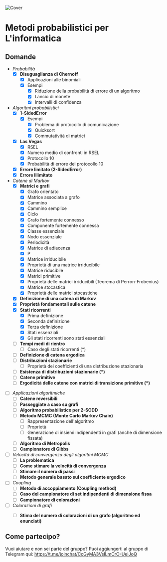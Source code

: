 ![Cover](https://github.com/LucaCappelletti94/various-notes/blob/master/Unimi/Metodi%20probabilistici%20per%20l'informatica/metodi-probabilistici.png?raw=true)

# Metodi probabilistici per L'informatica

## Domande
- *Probabilità*
    - [x] **Disuguaglianza di Chernoff**
        - [x] Applicazioni alle binomiali
        - [x] Esempi
            - [x] Riduzione della probabilità di errore di un algoritmo 
            - [x] Lancio di monete
            - [x] Intervalli di confidenza
- *Algoritmi probabilistici*
    - [x] **1-SidedError**
        - [x] Esempi
            - [x] Problema di protocollo di comunicazione 
            - [x] Quicksort 
            - [x] Commutatività di matrici
    - [x] **Las Vegas** 
        - [x] RSEL
        - [x] Numero medio di confronti in RSEL
        - [x] Protocollo 10
        - [x] Probabilità di errore del protocollo 10
    - [x] **Errore limitato (2-SidedError)**
    - [x] **Errore Illimitato**
- *Catene di Markov*
    - [x] **Matrici e grafi**
        - [x] Grafo orientato 
        - [x] Matrice associata a grafo
        - [x] Cammino
        - [x] Cammino semplice
        - [x] Ciclo
        - [x] Grafo fortemente connesso
        - [x] Componente fortemente connessa
        - [x] Classe essenziale
        - [x] Nodo essenziale
        - [x] Periodicità
        - [x] Matrice di adiacenza
        - [x] P
        - [x] Matrice irriducibile
        - [x] Proprietà di una matrice irriducibile
        - [x] Matrice riducibile
        - [x] Matrici primitive
        - [x] Proprietà delle matrici irriducibili (Teorema di Perron-Frobenius)
        - [x] Matrice stocastica
        - [x] Proprietà delle matrici stocastiche
    - [x] **Definizione di una catena di Markov**
    - [x] **Proprietà fondamentali sulle catene** 
    - [x] **Stati ricorrenti**
        - [x] Prima definizione
        - [x] Seconda definizione
        - [x] Terza definizione
        - [x] Stati essenziali
        - [x] Gli stati ricorrenti sono stati essenziali
    - [ ] **Tempi medi di rientro**
        - [ ] Caso degli stati ricorrenti (*)
    - [ ] **Definizione di catena ergodica**
    - [ ] **Distribuzioni stazionarie**
        - [ ] Proprietà dei coefficienti di una distribuzione stazionaria
    - [ ] **Esistenza di distribuzioni stazionarie (*)**
    - [ ] **Catene primitive**
    - [ ] **Ergodicità delle catene con matrici di transizione primitive (*)**
- [ ] *Applicazioni algoritmiche*
    - [ ] **Catene reversibili**
    - [ ] **Passeggiate a caso su grafi**
    - [ ] **Algoritmo probabilistico per 2-SODD**
    - [ ] **Metodo MCMC (Monte Carlo Markov Chain)**
        - [ ] Rappresentazione dell'algoritmo
        - [ ] Proprietà
        - [ ] Generazione di insiemi indipendenti in grafi (anche di dimensione fissata)
    - [ ] **Algoritmo di Metropolis**
    - [ ] **Campionatore di Gibbs**
- [ ] *Velocità di convergenza degli algoritmi MCMC*
    - [ ] **La problematica**
    - [ ] **Come stimare la velocità di convergenza**
    - [ ] **Stimare il numero di passi**
    - [ ] **Metodo generale basato sul coefficiente ergodico**
- [ ] *Coupling*
    - [ ] **Metodo di accoppiamento (Coupling method)**
    - [ ] **Caso del campionatore di set indipendenti di dimensione fissa**
    - [ ] **Campionatore di colorazioni**
- [ ] *Colorazioni di grafi*
    - [ ] **Stima del numero di colorazioni di un grafo (algoritmo ed enunciati)**


## Come partecipo?
Vuoi aiutare e non sei parte del gruppo? Puoi aggiungerti al gruppo di Telegram qui:  https://t.me/joinchat/CcGyMA3VsILmCrO-UeIJoQ
